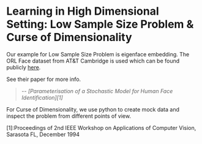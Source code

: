 # Learning in High Dimensional Setting: Low Sample Size Problem & Curse of Dimensionality

Our example for Low Sample Size Problem is eigenface embedding. The ORL Face dataset from AT&T Cambridge is used which can be found publicly [here](https://www.cl.cam.ac.uk/research/dtg/attarchive/facedatabase.html).

See their paper for more info. 
> -- <cite>[Parameterisation of a Stochastic Model for Human Face Identification][1]</cite>

For Curse of Dimensionality, we use python to create mock data and inspect the problem from different points of view.

[1]:Proceedings of 2nd IEEE Workshop on Applications of Computer Vision, Sarasota FL, December 1994 
